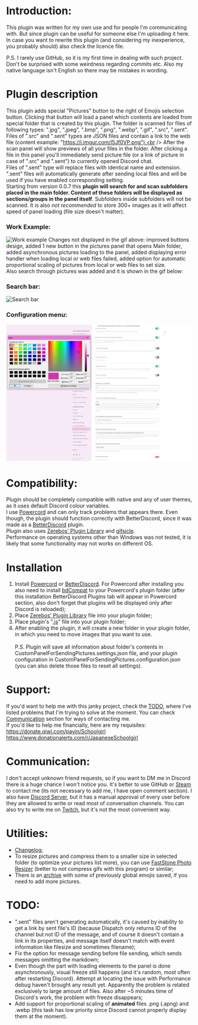 # Introduction:
This plugin was written for my own use and for people I'm communicating with. But since plugin can be useful for someone else I'm uploading it here. In case you want to rewrite this plugin (and considering my inexperience, you probably should) also check the licence file.<br />

P.S. I rarely use GitHub, so it is my first time in dealing with such project. Don't be surprised with some weirdness regarding commits etc. Also my native language isn't English so there may be mistakes in wording.<br />

# Plugin description
This plugin adds special "Pictures" button to the right of Emojis selection button. Clicking that button will load a panel which contents are loaded from special folder that is created by this plugin. The folder is scanned for files of following types: ".jpg", ".jpeg", ".bmp", ".png", ".webp", ".gif", ".src", ".sent".<br />
Files of ".src" and ".sent" types are JSON files and contain a link to the web file (content example: "https://i.imgur.com/l5Jf0VP.png").<br />
After the scan panel will show previews of all your files in the folder. After clicking a file in this panel you'll immediately send picture file (or a link of picture in case of ".src" and ".sent") to currently opened Discord chat.<br />
Files of ".sent" type will replace files with identical name and extension. ".sent" files will automatically generate after sending local files and will be used if you have enabled corresponding setting.<br />
Starting from version 0.0.7 this **plugin will search for and scan subfolders placed in the main folder. Content of these folders will be displayed as sections/groups in the panel itself**. Subfolders inside subfolders will not be scanned. It is also *not recommended* to store 300+ images as it will affect speed of panel loading (file size doesn't matter).<br />
### Work Example:
![Work example](https://raw.githubusercontent.com/Japanese-Schoolgirl/DiscordPlugin-CustomPanelForSendingPictures/main/Previews/WorkExample.gif)
Changes not displayed in the gif above: improved buttons design, added 1 new button in the pictures panel that opens Main folder, added asynchronous pictures loading to the panel, added displaying error handler when loading local or web files failed, added option for automatic proportional scaling of pictures from local or web files to set size.<br />
Also search through pictures was added and it is shown in the gif below:<br />
### Search bar:
![Search bar](https://raw.githubusercontent.com/Japanese-Schoolgirl/DiscordPlugin-CustomPanelForSendingPictures/main/Previews/SearchBar.gif)
### Configuration menu:
![Configuration menu](https://raw.githubusercontent.com/Japanese-Schoolgirl/DiscordPlugin-CustomPanelForSendingPictures/main/Previews/Settings_EN.png)

# Compatibility:
Plugin should be completely compatible with native and any of user themes, as it uses default Discord colour variables.<br />
I use [Powercord](https://github.com/powercord-org/powercord) and can only track problems that appears there. Even though, the plugin should function correctly with BetterDiscord, since it was made as a [BetterDiscord](https://github.com/rauenzi/BetterDiscordApp) plugin.<br />
Plugin also uses [Zerebos' Plugin Library](https://rauenzi.github.io/BDPluginLibrary/release/0PluginLibrary.plugin.js) and [gifsicle](http://www.lcdf.org/gifsicle/).<br />
Performance on operating systems other than Windows was not tested, it is likely that some functionality may not works on different OS.<br />

# Installation
1) Install [Powercord](https://powercord.dev/installation) or [BetterDiscord](https://github.com/rauenzi/BBDInstaller/releases/latest/download/BandagedBD.exe). For Powercord after installing you also need to install [bdCompat](https://github.com/Juby210/bdCompat#installation) to your Powercord's plugin folder (after this installation BetterDiscord Plugins tab will appear in Powercord section, also don't forget that plugins will be displayed only after Discord is reloaded);<br />
2) Place [Zerebos' Plugin Library](https://rauenzi.github.io/BDPluginLibrary/release/0PluginLibrary.plugin.js) file into your plugin folder;<br />
3) Place plugin's "[.js](https://raw.githubusercontent.com/Japanese-Schoolgirl/DiscordPlugin-CustomPanelForSendingPictures/main/CustomPanelForSendingPictures.plugin.js)" file into your plugin folder;<br />
4) After enabling the plugin, it will create a new folder in your plugin folder, in which you need to move images that you want to use.<br />
<br />P.S. Plugin will save all information about folder's contents in CustomPanelForSendingPictures.settings.json file, and your plugin configuration in CustomPanelForSendingPictures.configuration.json (you can also delete those files to reset all settings).<br />

# Support:
If you'd want to help me with this janky project, check the [TODO](https://github.com/Japanese-Schoolgirl/DiscordPlugin-CustomPanelForSendingPictures#todo), where I've listed problems that I'm trying to solve at the moment. You can check [Communication](https://github.com/Japanese-Schoolgirl/DiscordPlugin-CustomPanelForSendingPictures#communication) section for ways of contacting me.<br />
If you'd like to help me financially, here are my requisites:<br />
https://donate.qiwi.com/payin/Schoolgirl<br />
https://www.donationalerts.com/r/JapaneseSchoolgirl<br />

# Communication:
I don't accept unknown friend requests, so if you want to DM me in Discord there is a huge chance I won't notice you. It's better to use GitHub or [Steam](https://steamcommunity.com/id/EternalSchoolgirl/) to contact me (its not necessary to add me, I have open comment section). I also have [Discord Server](https://discord.gg/nZMbKkw), but it has a manual approval of every user before they are allowed to write or read most of conversation channels. You can also try to write me on [Twitch](https://www.twitch.tv/EternalSchoolgirl), but it's not the most convenient way.<br />

# Utilities:
- [Changelog](https://github.com/Japanese-Schoolgirl/DiscordPlugin-CustomPanelForSendingPictures/blob/main/Changelog.md);<br />
- To resize pictures and compress them to a smaller size in selected folder (to optimize your pictures list more), you can use [FastStone Photo Resizer](https://www.faststone.org/FSResizerDownload.htm) (better to not compress gifs with this program) or similar;<br />
- There is an [archive](https://mega.nz/folder/c3YSmJYb#vF9iswDuT0YqOreDA9KL-g) with some of previously global emojis saved, if you need to add more pictures.<br />

# TODO:
- ".sent" files aren't generating automatically, it's caused by inability to get a link by sent file's ID (because Dispatch only returns ID of the channel but not ID of the message, and of course it doesn't contain a link in its properties, and message itself doesn't match with event information like filesize and sometimes filename);<br />
- Fix the option for message sending before file sending, which sends messages omitting the markdown;<br />
- Even though the part with loading elements to the panel is done asynchronously, visual freeze still happens (and it's random, most often after restarting Discord). Attempt at locating the issue with Performance debug haven't brought any result yet. Apparently the problem is related exclusively to large amount of files. Also after ~5 minutes time of Discord's work, the problem with freeze disappears;<br />
- Add support for proportional scaling of **animated** files .png (.apng) and .webp (this task has low priority since Discord cannot properly display them at the moment).<br />